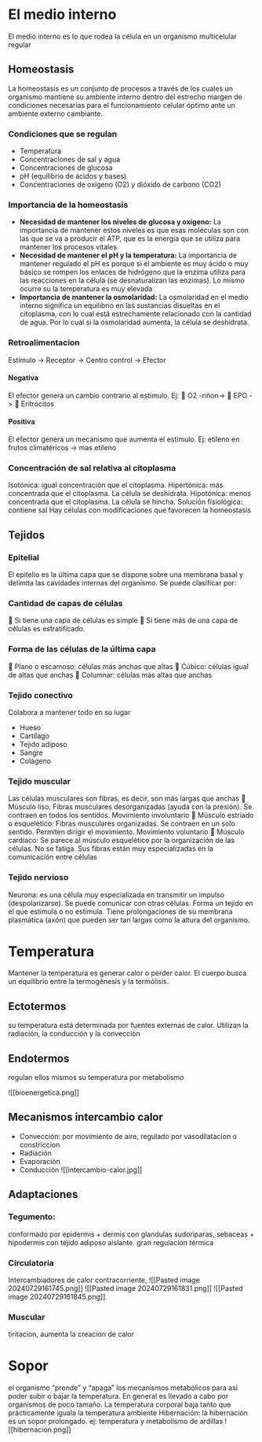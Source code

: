 # El medio interno
El medio interno es lo que rodea la célula en un organismo multicelular regular
## Homeostasis
La homeostasis es un conjunto de procesos a través de los cuales un organismo mantiene su
ambiente interno dentro del estrecho margen de condiciones necesarias para el
funcionamiento celular óptimo ante un ambiente externo cambiante.
### Condiciones que se regulan
- Temperatura
- Concentraciones de sal y agua
- Concentraciones de glucosa
- pH (equilibrio de ácidos y bases)
- Concentraciones de oxígeno (O2) y dióxido de carbono (CO2)
### Importancia de la homeostasis
- **Necesidad de mantener los niveles de glucosa y oxígeno:**
La importancia de mantener estos niveles es que esas moléculas son con las que se va
a producir el ATP, que es la energía que se utiliza para mantener los procesos vitales
- **Necesidad de mantener el pH y la temperatura:**
La importancia de mantener regulado el pH es porque si el ambiente es muy ácido o
muy básico se rompen los enlaces de hidrógeno que la enzima utiliza para las
reacciones en la célula (se desnaturalizan las enzimas). Lo mismo ocurre su la
temperatura es muy elevada
- **Importancia de mantener la osmolaridad:**
La osmolaridad en el medio interno significa un equilibrio en las sustancias disueltas en
el citoplasma, con lo cual está estrechamente relacionado con la cantidad de agua. Por
lo cual si la osmolaridad aumenta, la célula se deshidrata.

### Retroalimentacion
Estimulo -> Receptor -> Centro control -> Efector
#### Negativa
El efector genera un cambio contrario al estimulo. Ej: 🔽 O2 -riñon-> 🔼 EPO -> 🔼 Eritrocitos 
#### Positiva
El efector genera un mecanismo que aumenta el estimulo. Ej: etileno en frutos climatéricos -> mas etileno
### Concentración de sal relativa al citoplasma
Isotónica: igual concentración que el citoplasma.
Hipertónica: más concentrada que el citoplasma. La célula se deshidrata.
Hipotónica: menos concentrada que el citoplasma. La célula se hincha.
Solución fisiológica: contiene sal
Hay células con modificaciones que favorecen la homeostasis

## Tejidos
### Epitelial
El epitelio es la última capa que se dispone sobre una membrana basal y delimita las cavidades
internas del organismo.
Se puede clasificar por:
### Cantidad de capas de células
 Si tiene una capa de células es simple
 Si tiene más de una capa de células es estratificado.
### Forma de las células de la última capa
 Plano o escamoso: células más anchas que altas
 Cúbico: células igual de altas que anchas
 Columnar: células más altas que anchas

### Tejido conectivo
Colabora a mantener todo en su lugar
- Hueso
- Cartílago
- Tejido adiposo
- Sangre
- Colágeno
### Tejido muscular
Las células musculares son fibras, es decir, son más largas que anchas
 Músculo liso: Fibras musculares desorganizadas (ayuda con la presión). Se contraen en todos los sentidos. Movimiento involuntario
 Músculo estriado o esquelético: Fibras musculares organizadas. Se contraen en un solo sentido. Permiten dirigir el movimiento. Movimiento voluntario
 Músculo cardíaco: Se parece al músculo esquelético por la organización de las células. No
se fatiga. Sus fibras están muy especializadas en la comunicación entre células
### Tejido nervioso
Neurona: es una célula muy especializada en transmitir un impulso (despolarizarse). Se puede
comunicar con otras células. Forma un tejido en el que estimula o no estimula. Tiene
prolongaciones de su membrana plasmática (axón) que pueden ser tan largas como la altura
del organismo.

# Temperatura
Mantener la temperatura es generar calor o perder calor. El cuerpo busca un equilibrio entre
la termogénesis y la termólisis.
## Ectotermos
su temperatura está determinada por fuentes externas de calor. Utilizan la
radiación, la conducción y la convección
## Endotermos
regulan ellos mismos su temperatura por metabolismo


![[bioenergetica.png]]
## Mecanismos intercambio calor
- Convección: por movimiento de aire, regulado por vasodilatacion o constriccion
- Radiación
- Evaporación
- Conducción
![[intercambio-calor.jpg]]
## Adaptaciones
### Tegumento: 
conformado por epidermis + dermis con glandulas sudoriparas, sebaceas + hipodermis con tejido adiposo aislante. gran regulacion térmica
### Circulatoria
Intercambiadores de calor contracorriente, 
![[Pasted image 20240729161745.png]]
![[Pasted image 20240729161831.png]]
![[Pasted image 20240729161845.png]]
### Muscular
tiritacion, aumenta la creacion de calor
# Sopor
el organismo “prende” y “apaga” los mecanismos metabólicos para así poder subir o
bajar la temperatura. En general es llevado a cabo por organismos de poco tamaño. La
temperatura corporal baja tanto que prácticamente iguala la temperatura ambiente
Hibernación: la hibernación es un sopor prolongado.
ej: temperatura y metabolismo de ardillas
![[hibernacion.png]]